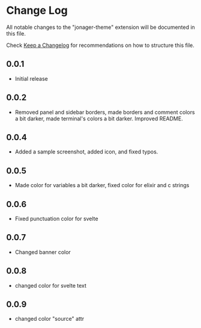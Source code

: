 # Change Log

All notable changes to the "jonager-theme" extension will be documented in this file.

Check [Keep a Changelog](http://keepachangelog.com/) for recommendations on how to structure this file.

## 0.0.1

- Initial release

## 0.0.2

- Removed panel and sidebar borders, made borders and comment colors a bit darker, made terminal's colors a bit darker. Improved README.

## 0.0.4

- Added a sample screenshot, added icon, and fixed typos.

## 0.0.5

- Made color for variables a bit darker, fixed color for elixir and c strings

## 0.0.6

- Fixed punctuation color for svelte

## 0.0.7

- Changed banner color

## 0.0.8

- changed color for svelte text

## 0.0.9

- changed color "source" attr
